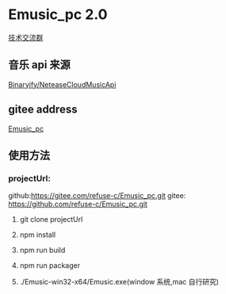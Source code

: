 <!--
 * @Author: REFUSE_C
 * @Date: 2020-11-19 09:21:07
 * @LastEditors: REFUSE_C
 * @LastEditTime: 2020-12-20 15:17:41
 * @Description: git remote set-url --add origin https://gitee.com/refuse-c/Emusic_pc.git
-->

# Emusic_pc 2.0

[技术交流群](https://jq.qq.com/?_wv=1027&k=9nTPn8B7)

## 音乐 api 来源

[Binaryify/NeteaseCloudMusicApi](https://github.com/Binaryify/NeteaseCloudMusicApi)

## gitee address

[Emusic_pc](https://gitee.com/refuse-c/Emusic_pc.git)

## 使用方法

### projectUrl:
github:https://gitee.com/refuse-c/Emusic_pc.git
gitee: https://github.com/refuse-c/Emusic_pc.git

1. git clone projectUrl

2. npm install

3. npm run build

4. npm run packager

5. ./Emusic-win32-x64/Emusic.exe(window 系统,mac 自行研究)
